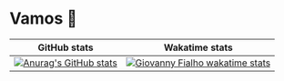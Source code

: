# Vamos 🚀

| GitHub stats | Wakatime stats |
|--- |--- |
| [![Anurag's GitHub stats](https://github-readme-stats.vercel.app/api?username=fialh0&theme=dracula&show_icons=true)](https://github.com/anuraghazra/github-readme-stats) | [![Giovanny Fialho wakatime stats](https://github-readme-stats.vercel.app/api/wakatime?username=fialh0&theme=dracula)](https://github.com/anuraghazra/github-readme-stats) |
